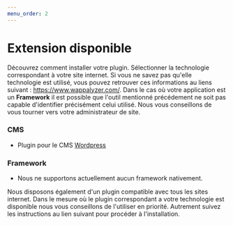 ```yaml
---
menu_order: 2
---
```


# Extension disponible

Découvrez comment installer votre plugin. Sélectionner la technologie correspondant à votre site internet. Si vous ne savez pas qu'elle technologie est utilisé, vous pouvez retrouver ces informations au liens suivant : https://www.wappalyzer.com/. Dans le cas où votre application est un __Framework__ il est possible que l'outil mentionné précédement ne soit pas capable d'identifier précisément celui utilisé. Nous vous conseillons de vous tourner vers votre administrateur de site.

### CMS

- Plugin pour le CMS [Wordpress](./Cms/wordpress.md)

### Framework

- Nous ne supportons actuellement aucun framework nativement.

Nous disposons également d'un plugin compatible avec tous les sites internet. Dans le mesure où le plugin correspondant a votre technologie est disponible nous vous conseillons de l'utiliser en priorité. Autrement suivez les instructions au lien suivant pour procéder à l'installation.
